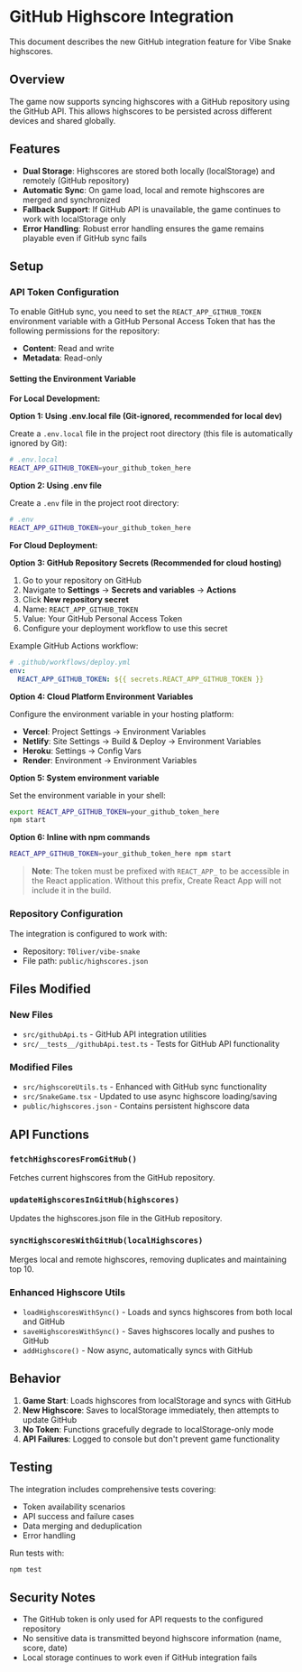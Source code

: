 # GitHub Highscore Integration

This document describes the new GitHub integration feature for Vibe Snake highscores.

## Overview

The game now supports syncing highscores with a GitHub repository using the GitHub API. This allows highscores to be persisted across different devices and shared globally.

## Features

- **Dual Storage**: Highscores are stored both locally (localStorage) and remotely (GitHub repository)
- **Automatic Sync**: On game load, local and remote highscores are merged and synchronized
- **Fallback Support**: If GitHub API is unavailable, the game continues to work with localStorage only
- **Error Handling**: Robust error handling ensures the game remains playable even if GitHub sync fails

## Setup

### API Token Configuration

To enable GitHub sync, you need to set the `REACT_APP_GITHUB_TOKEN` environment variable with a GitHub Personal Access Token that has the following permissions for the repository:

- **Content**: Read and write
- **Metadata**: Read-only

#### Setting the Environment Variable

**For Local Development:**

**Option 1: Using .env.local file (Git-ignored, recommended for local dev)**

Create a `.env.local` file in the project root directory (this file is automatically ignored by Git):

```bash
# .env.local
REACT_APP_GITHUB_TOKEN=your_github_token_here
```

**Option 2: Using .env file**

Create a `.env` file in the project root directory:

```bash
# .env
REACT_APP_GITHUB_TOKEN=your_github_token_here
```

**For Cloud Deployment:**

**Option 3: GitHub Repository Secrets (Recommended for cloud hosting)**

1. Go to your repository on GitHub
2. Navigate to **Settings** → **Secrets and variables** → **Actions**
3. Click **New repository secret**
4. Name: `REACT_APP_GITHUB_TOKEN`
5. Value: Your GitHub Personal Access Token
6. Configure your deployment workflow to use this secret

Example GitHub Actions workflow:
```yaml
# .github/workflows/deploy.yml
env:
  REACT_APP_GITHUB_TOKEN: ${{ secrets.REACT_APP_GITHUB_TOKEN }}
```

**Option 4: Cloud Platform Environment Variables**

Configure the environment variable in your hosting platform:

- **Vercel**: Project Settings → Environment Variables
- **Netlify**: Site Settings → Build & Deploy → Environment Variables  
- **Heroku**: Settings → Config Vars
- **Render**: Environment → Environment Variables

**Option 5: System environment variable**

Set the environment variable in your shell:

```bash
export REACT_APP_GITHUB_TOKEN=your_github_token_here
npm start
```

**Option 6: Inline with npm commands**

```bash
REACT_APP_GITHUB_TOKEN=your_github_token_here npm start
```

> **Note**: The token must be prefixed with `REACT_APP_` to be accessible in the React application. Without this prefix, Create React App will not include it in the build.

### Repository Configuration

The integration is configured to work with:
- Repository: `T0liver/vibe-snake`
- File path: `public/highscores.json`

## Files Modified

### New Files
- `src/githubApi.ts` - GitHub API integration utilities
- `src/__tests__/githubApi.test.ts` - Tests for GitHub API functionality

### Modified Files
- `src/highscoreUtils.ts` - Enhanced with GitHub sync functionality
- `src/SnakeGame.tsx` - Updated to use async highscore loading/saving
- `public/highscores.json` - Contains persistent highscore data

## API Functions

### `fetchHighscoresFromGitHub()`
Fetches current highscores from the GitHub repository.

### `updateHighscoresInGitHub(highscores)`
Updates the highscores.json file in the GitHub repository.

### `syncHighscoresWithGitHub(localHighscores)`
Merges local and remote highscores, removing duplicates and maintaining top 10.

### Enhanced Highscore Utils
- `loadHighscoresWithSync()` - Loads and syncs highscores from both local and GitHub
- `saveHighscoresWithSync()` - Saves highscores locally and pushes to GitHub
- `addHighscore()` - Now async, automatically syncs with GitHub

## Behavior

1. **Game Start**: Loads highscores from localStorage and syncs with GitHub
2. **New Highscore**: Saves to localStorage immediately, then attempts to update GitHub
3. **No Token**: Functions gracefully degrade to localStorage-only mode
4. **API Failures**: Logged to console but don't prevent game functionality

## Testing

The integration includes comprehensive tests covering:
- Token availability scenarios
- API success and failure cases
- Data merging and deduplication
- Error handling

Run tests with:
```bash
npm test
```

## Security Notes

- The GitHub token is only used for API requests to the configured repository
- No sensitive data is transmitted beyond highscore information (name, score, date)
- Local storage continues to work even if GitHub integration fails